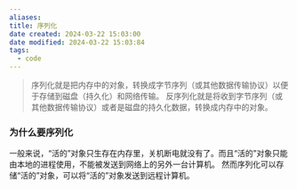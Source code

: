 ```yaml
---
aliases: 
title: 序列化
date created: 2024-03-22 15:03:00
date modified: 2024-03-22 15:03:84
tags:
  - code
---
```

>序列化就是把内存中的对象，转换成字节序列（或其他数据传输协议）以便于存储到磁盘（持久化）和网络传输。
>反序列化就是将收到字节序列（或其他数据传输协议）或者是磁盘的持久化数据，转换成内存中的对象。

### 为什么要序列化
一般来说，“活的”对象只生存在内存里，关机断电就没有了。而且“活的”对象只能由本地的进程使用，不能被发送到网络上的另外一台计算机。 然而序列化可以存储“活的”对象，可以将“活的”对象发送到远程计算机。
